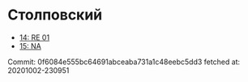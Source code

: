 # Столповский
- [14: RE 01](14.md)
- [15: NA](15.md)

Commit: 0f6084e555bc64691abceaba731a1c48eebc5dd3
 fetched at: 20201002-230951
